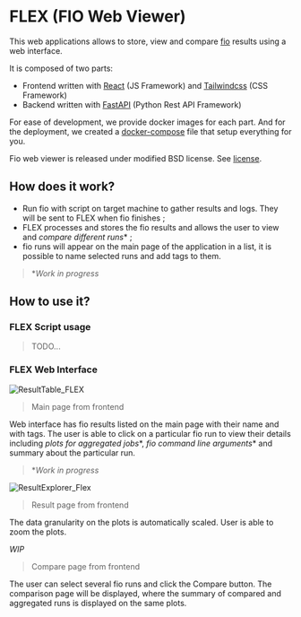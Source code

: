 # FLEX (FIO Web Viewer)

This web applications allows to store, view and compare 
[fio](https://github.com/axboe/fio) results using a web interface.

It is composed of two parts:
- Frontend written with [React](https://reactjs.org/) (JS Framework) and [Tailwindcss](https://tailwindcss.com/) (CSS Framework)
- Backend written with [FastAPI](https://fastapi.tiangolo.com/) (Python Rest API Framework)

For ease of development, we provide docker images for each part.
And for the deployment, we created a [docker-compose](docker-compose.yml) file that setup everything for you.

Fio web viewer is released under modified BSD license. See [license](LICENSE).

## How does it work?

- Run fio with script on target machine to gather results and logs. They will be sent to FLEX when fio finishes ;
- FLEX processes and stores the fio results and allows the user to view and *compare different runs** ;
- fio runs will appear on the main page of the application in a list, it is possible to name selected runs and add tags to them.

> **Work in progress*

## How to use it?

### FLEX Script usage

> TODO...

### FLEX Web Interface

![ResultTable_FLEX](frontend/docs/doc-files/FLEX_Dashboard.png)
> Main page from frontend

Web interface has fio results listed on the main page with their name and with tags. 
The user is able to click on a particular fio run to view their details including *plots for aggregated jobs**, *fio command line arguments** and summary about the particular run.

> **Work in progress*

![ResultExplorer_Flex](frontend/docs/doc-files/FLEX_Result.png)
> Result page from frontend

The data granularity on the plots is automatically scaled. User is able to zoom the plots.

*WIP*
> Compare page from frontend

The user can select several fio runs and click the Compare button. The comparison page will be displayed, where the summary of compared and aggregated runs is displayed on the same plots.

